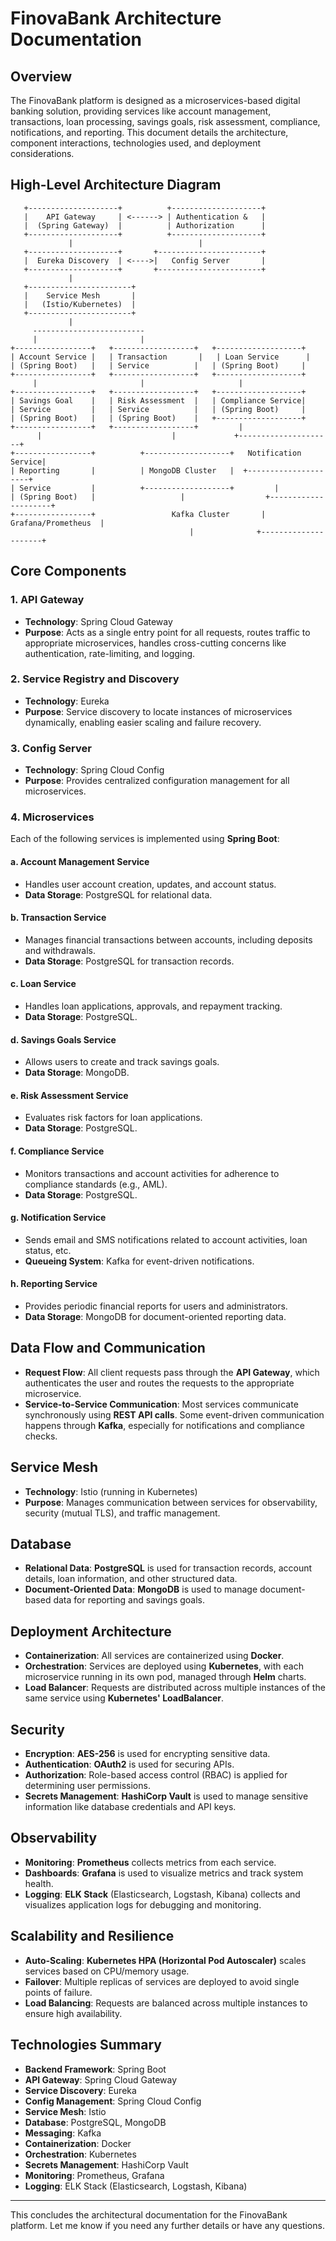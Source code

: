 # FinovaBank Architecture Documentation

## Overview
The FinovaBank platform is designed as a microservices-based digital banking solution, providing services like account management, transactions, loan processing, savings goals, risk assessment, compliance, notifications, and reporting. This document details the architecture, component interactions, technologies used, and deployment considerations.

## High-Level Architecture Diagram
```
   +--------------------+          +--------------------+
   |    API Gateway     | <------> | Authentication &   |
   |  (Spring Gateway)  |          | Authorization      |
   +--------------------+          +--------------------+
             |                            |
   +--------------------+       +-----------------------+
   |  Eureka Discovery  | <---->|   Config Server       |
   +--------------------+       +-----------------------+
             |
   +-----------------------+
   |    Service Mesh       |
   |   (Istio/Kubernetes)  |
   +-----------------------+
             |
     -------------------------
     |                       |
+-----------------+   +------------------+   +-------------------+
| Account Service |   | Transaction       |   | Loan Service      |
| (Spring Boot)   |   | Service          |   | (Spring Boot)     |
+-----------------+   +------------------+   +-------------------+
     |                       |                     |
+-----------------+   +------------------+   +-------------------+
| Savings Goal    |   | Risk Assessment  |   | Compliance Service|
| Service         |   | Service          |   | (Spring Boot)     |
| (Spring Boot)   |   | (Spring Boot)    |   +-------------------+
+-----------------+   +------------------+         |
      |                             |             +---------------------+
+-----------------+          +-------------------+   Notification Service|
| Reporting       |          | MongoDB Cluster   |  +---------------------+
| Service         |          +-------------------+         |
| (Spring Boot)   |                   |                  +---------------------+
+-----------------+                 Kafka Cluster       | Grafana/Prometheus  |
                                        |              +---------------------+
```

## Core Components

### 1. API Gateway
- **Technology**: Spring Cloud Gateway
- **Purpose**: Acts as a single entry point for all requests, routes traffic to appropriate microservices, handles cross-cutting concerns like authentication, rate-limiting, and logging.

### 2. Service Registry and Discovery
- **Technology**: Eureka
- **Purpose**: Service discovery to locate instances of microservices dynamically, enabling easier scaling and failure recovery.

### 3. Config Server
- **Technology**: Spring Cloud Config
- **Purpose**: Provides centralized configuration management for all microservices.

### 4. Microservices
Each of the following services is implemented using **Spring Boot**:

#### a. Account Management Service
- Handles user account creation, updates, and account status.
- **Data Storage**: PostgreSQL for relational data.

#### b. Transaction Service
- Manages financial transactions between accounts, including deposits and withdrawals.
- **Data Storage**: PostgreSQL for transaction records.

#### c. Loan Service
- Handles loan applications, approvals, and repayment tracking.
- **Data Storage**: PostgreSQL.

#### d. Savings Goals Service
- Allows users to create and track savings goals.
- **Data Storage**: MongoDB.

#### e. Risk Assessment Service
- Evaluates risk factors for loan applications.
- **Data Storage**: PostgreSQL.

#### f. Compliance Service
- Monitors transactions and account activities for adherence to compliance standards (e.g., AML).
- **Data Storage**: PostgreSQL.

#### g. Notification Service
- Sends email and SMS notifications related to account activities, loan status, etc.
- **Queueing System**: Kafka for event-driven notifications.

#### h. Reporting Service
- Provides periodic financial reports for users and administrators.
- **Data Storage**: MongoDB for document-oriented reporting data.

## Data Flow and Communication
- **Request Flow**: All client requests pass through the **API Gateway**, which authenticates the user and routes the requests to the appropriate microservice.
- **Service-to-Service Communication**: Most services communicate synchronously using **REST API calls**. Some event-driven communication happens through **Kafka**, especially for notifications and compliance checks.

## Service Mesh
- **Technology**: Istio (running in Kubernetes)
- **Purpose**: Manages communication between services for observability, security (mutual TLS), and traffic management.

## Database
- **Relational Data**: **PostgreSQL** is used for transaction records, account details, loan information, and other structured data.
- **Document-Oriented Data**: **MongoDB** is used to manage document-based data for reporting and savings goals.

## Deployment Architecture
- **Containerization**: All services are containerized using **Docker**.
- **Orchestration**: Services are deployed using **Kubernetes**, with each microservice running in its own pod, managed through **Helm** charts.
- **Load Balancer**: Requests are distributed across multiple instances of the same service using **Kubernetes' LoadBalancer**.

## Security
- **Encryption**: **AES-256** is used for encrypting sensitive data.
- **Authentication**: **OAuth2** is used for securing APIs.
- **Authorization**: Role-based access control (RBAC) is applied for determining user permissions.
- **Secrets Management**: **HashiCorp Vault** is used to manage sensitive information like database credentials and API keys.

## Observability
- **Monitoring**: **Prometheus** collects metrics from each service.
- **Dashboards**: **Grafana** is used to visualize metrics and track system health.
- **Logging**: **ELK Stack** (Elasticsearch, Logstash, Kibana) collects and visualizes application logs for debugging and monitoring.

## Scalability and Resilience
- **Auto-Scaling**: **Kubernetes HPA (Horizontal Pod Autoscaler)** scales services based on CPU/memory usage.
- **Failover**: Multiple replicas of services are deployed to avoid single points of failure.
- **Load Balancing**: Requests are balanced across multiple instances to ensure high availability.

## Technologies Summary
- **Backend Framework**: Spring Boot
- **API Gateway**: Spring Cloud Gateway
- **Service Discovery**: Eureka
- **Config Management**: Spring Cloud Config
- **Service Mesh**: Istio
- **Database**: PostgreSQL, MongoDB
- **Messaging**: Kafka
- **Containerization**: Docker
- **Orchestration**: Kubernetes
- **Secrets Management**: HashiCorp Vault
- **Monitoring**: Prometheus, Grafana
- **Logging**: ELK Stack (Elasticsearch, Logstash, Kibana)

---

This concludes the architectural documentation for the FinovaBank platform. Let me know if you need any further details or have any questions.


